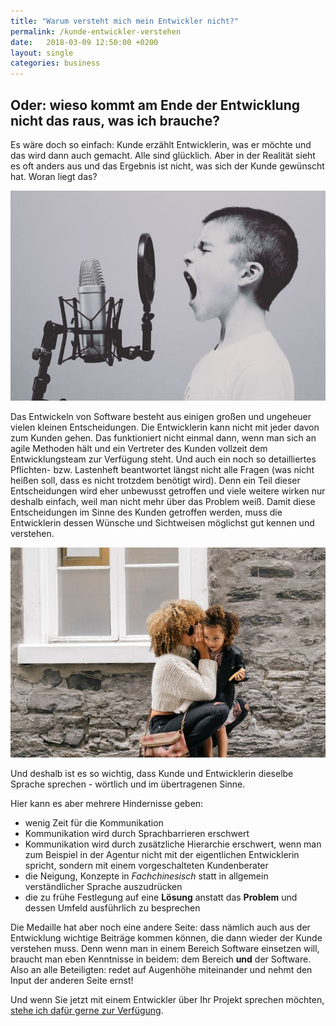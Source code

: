 ```yaml
---
title: "Warum versteht mich mein Entwickler nicht?"
permalink: /kunde-entwickler-verstehen
date:   2018-03-09 12:50:00 +0200
layout: single
categories: business
---
```


## Oder: wieso kommt am Ende der Entwicklung nicht das raus, was ich brauche?

Es wäre doch so einfach: Kunde erzählt Entwicklerin, was er möchte und das wird dann auch gemacht. Alle sind glücklich. Aber in der Realität sieht es oft anders aus und das Ergebnis ist nicht, was sich der Kunde gewünscht hat. Woran liegt das?

![In Mikrophon brüllen](/assets/images/microphone_scream.jpg)

Das Entwickeln von Software besteht aus einigen großen und ungeheuer vielen kleinen Entscheidungen. Die Entwicklerin kann nicht mit jeder davon zum Kunden gehen. Das funktioniert nicht einmal dann, wenn man sich an agile Methoden hält und ein Vertreter des Kunden vollzeit dem Entwicklungsteam zur Verfügung steht. Und auch ein noch so detailliertes Pflichten- bzw. Lastenheft beantwortet längst nicht alle Fragen (was nicht heißen soll, dass es nicht trotzdem benötigt wird). Denn ein Teil dieser Entscheidungen wird eher unbewusst getroffen und viele weitere wirken nur deshalb einfach, weil man nicht mehr über das Problem weiß. Damit diese Entscheidungen im Sinne des Kunden getroffen werden, muss die Entwicklerin dessen Wünsche und Sichtweisen möglichst gut kennen und verstehen. 

![Flüstern](/assets/images/whisper.jpg)

Und deshalb ist es so wichtig, dass Kunde und Entwicklerin dieselbe Sprache sprechen - wörtlich und im übertragenen Sinne.

Hier kann es aber mehrere Hindernisse geben:
- wenig Zeit für die Kommunikation
- Kommunikation wird durch Sprachbarrieren erschwert
- Kommunikation wird durch zusätzliche Hierarchie erschwert, wenn man zum Beispiel in der Agentur nicht mit der eigentlichen Entwicklerin spricht, sondern mit einem vorgeschalteten Kundenberater
- die Neigung, Konzepte in _Fachchinesisch_ statt in allgemein verständlicher Sprache auszudrücken
- die zu frühe Festlegung auf eine __Lösung__ anstatt das __Problem__ und dessen Umfeld ausführlich zu besprechen

Die Medaille hat aber noch eine andere Seite: dass nämlich auch aus der Entwicklung wichtige Beiträge kommen können, die dann wieder der Kunde verstehen muss. Denn wenn man in einem Bereich Software einsetzen will, braucht man eben Kenntnisse in beidem: dem Bereich __und__ der Software. Also an alle Beteiligten: redet auf Augenhöhe miteinander und nehmt den Input der anderen Seite ernst!

Und wenn Sie jetzt mit einem Entwickler über Ihr Projekt sprechen möchten, [stehe ich dafür gerne zur Verfügung](/contact).
